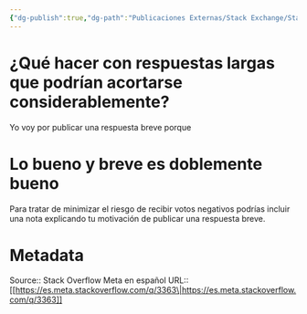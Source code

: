 ```yaml
---
{"dg-publish":true,"dg-path":"Publicaciones Externas/Stack Exchange/Stack Overflow en español/Stack Overflow en español Meta/es.meta.stackoverflow.com-3363.md","permalink":"/publicaciones-externas/stack-exchange/stack-overflow-en-espanol/stack-overflow-en-espanol-meta/es-meta-stackoverflow-com-3363/","title":"¿Qué hacer con respuestas largas que podrían acortarse considerablemente?","hide":true,"noteIcon":"\"0\"","created":"2024-04-03T12:49:10.421-06:00","updated":"2024-04-05T16:44:02.895-06:00"}
---
```


# ¿Qué hacer con respuestas largas que podrían acortarse considerablemente?

Yo voy por publicar una respuesta breve porque

# Lo bueno y breve es doblemente bueno

Para tratar de minimizar el riesgo de recibir votos negativos podrías incluir una nota explicando tu motivación de publicar una respuesta breve.

# Metadata
Source:: Stack Overflow Meta en español
URL:: [[https://es.meta.stackoverflow.com/q/3363\|https://es.meta.stackoverflow.com/q/3363]]

